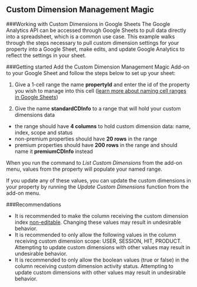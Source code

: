 Custom Dimension Management Magic
---------

###Working with Custom Dimensions in Google Sheets
The Google Analytics API can be accessed through Google Sheets to pull data directly into a spreadsheet, which is a common use case. This example walks through the steps necessary to pull custom dimension settings for your property into a Google Sheet, make edits, and update Google Analytics to reflect the settings in your sheet.

###Getting started
Add the Custom Dimension Management Magic Add-on to your Google Sheet and follow the steps below to set up your sheet:

1. Give a 1-cell range the name __propertyId__ and enter the id of the property you wish to manage into this cell ([learn more about naming cell ranges in Google Sheets](https://support.google.com/docs/answer/63175?hl=en))

2. Give the name __standardCDInfo__ to a range that will hold your custom dimensions data
  - the range should have __4 columns__ to hold custom dimension data: name, index, scope and status
  - non-premium properties should have __20 rows__ in the range
  - premium properties should have __200 rows__ in the range and should name it __premiumCDInfo__ instead

When you run the command to _List Custom Dimensions_ from the add-on menu, values from the property will populate your named range.

If you update any of these values, you can update the custom dimensions in your property by running the _Update Custom Dimensions_ function from the add-on menu.

###Recommendations
- It is recommended to make the column receiving the custom dimension index [non-editable](https://support.google.com/docs/answer/144687?hl=en). Changing these values may result in undesirable behavior.
- It is recommended to only allow the following values in the column receiving custom dimension scope: USER, SESSION, HIT, PRODUCT. Attempting to update custom dimensions with other values may result in undesirable behavior.
- It is recommended to only allow the boolean values (true or false) in the column receiving custom dimension activity status. Attempting to update custom dimensions with other values may result in undesirable behavior.